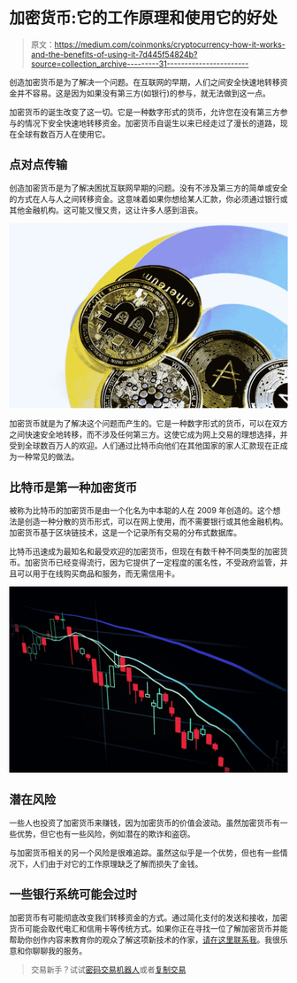 # 加密货币:它的工作原理和使用它的好处

> 原文：<https://medium.com/coinmonks/cryptocurrency-how-it-works-and-the-benefits-of-using-it-7d445f54824b?source=collection_archive---------31----------------------->

创造加密货币是为了解决一个问题。在互联网的早期，人们之间安全快速地转移资金并不容易。这是因为如果没有第三方(如银行)的参与，就无法做到这一点。

加密货币的诞生改变了这一切。它是一种数字形式的货币，允许您在没有第三方参与的情况下安全快速地转移资金。加密货币自诞生以来已经走过了漫长的道路，现在全球有数百万人在使用它。

## 点对点传输

创造加密货币是为了解决困扰互联网早期的问题。没有不涉及第三方的简单或安全的方式在人与人之间转移资金。这意味着如果你想给某人汇款，你必须通过银行或其他金融机构。这可能又慢又贵，这让许多人感到沮丧。

![](img/9ecf13dfc4103c0e89dc91713f8099a3.png)

加密货币就是为了解决这个问题而产生的。它是一种数字形式的货币，可以在双方之间快速安全地转移，而不涉及任何第三方。这使它成为网上交易的理想选择，并受到全球数百万人的欢迎。人们通过比特币向他们在其他国家的家人汇款现在正成为一种常见的做法。

## 比特币是第一种加密货币

被称为比特币的加密货币是由一个化名为中本聪的人在 2009 年创造的。这个想法是创造一种分散的货币形式，可以在网上使用，而不需要银行或其他金融机构。加密货币基于区块链技术，这是一个记录所有交易的分布式数据库。

比特币迅速成为最知名和最受欢迎的加密货币，但现在有数千种不同类型的加密货币。加密货币已经变得流行，因为它提供了一定程度的匿名性，不受政府监管，并且可以用于在线购买商品和服务，而无需信用卡。

![](img/beef04195ab69a1cfa89af5700bf1b23.png)

## 潜在风险

一些人也投资了加密货币来赚钱，因为加密货币的价值会波动。虽然加密货币有一些优势，但它也有一些风险，例如潜在的欺诈和盗窃。

与加密货币相关的另一个风险是很难追踪。虽然这似乎是一个优势，但也有一些情况下，人们由于对它的工作原理缺乏了解而损失了金钱。

## 一些银行系统可能会过时

加密货币有可能彻底改变我们转移资金的方式。通过简化支付的发送和接收，加密货币可能会取代电汇和信用卡等传统方式。如果你正在寻找一位了解加密货币并能帮助你创作内容来教育你的观众了解这项新技术的作家，[请在这里联系我](https://www.fiverr.com/share/GoXQWd)。我很乐意和你聊聊我的服务。

> 交易新手？试试[密码交易机器人](/coinmonks/crypto-trading-bot-c2ffce8acb2a)或者[复制交易](/coinmonks/top-10-crypto-copy-trading-platforms-for-beginners-d0c37c7d698c)